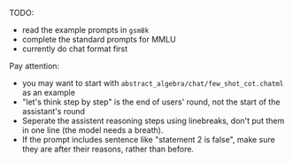 TODO:
* read the example prompts in `gsm8k`
* complete the standard prompts for MMLU
* currently do chat format first 

Pay attention:
* you may want to start with `abstract_algebra/chat/few_shot_cot.chatml` as an example 
* "let's think step by step" is the end of users' round, not the start of the assistant's round
* Seperate the assistent reasoning steps using linebreaks, don't put them in one line (the model needs a breath). 
* If the prompt includes sentence like "statement 2 is false", make sure they are after their reasons, rather than before. 

